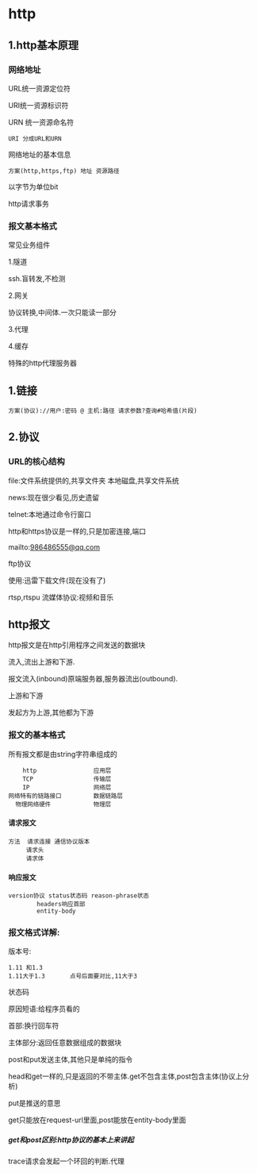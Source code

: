 # http

## 1.http基本原理

### 网络地址

URL统一资源定位符

URI统一资源标识符

URN 统一资源命名符

```
URI 分成URL和URN
```

网络地址的基本信息

```
方案(http,https,ftp) 地址 资源路径
```

以字节为单位bit

http请求事务

### 报文基本格式

常见业务组件

1.隧道

ssh.盲转发,不检测



2.网关

协议转换,中间体.一次只能读一部分

3.代理

4.缓存

特殊的http代理服务器



## 1.链接

```
方案(协议)://用户:密码 @ 主机:路径 请求参数?查询#哈希值(片段)
```

## 2.协议

### URL的核心结构

file:文件系统提供的,共享文件夹 本地磁盘,共享文件系统

news:现在很少看见,历史遗留

telnet:本地通过命令行窗口

http和https协议是一样的,只是加密连接,端口

mailto:986486555@qq.com

ftp协议

使用:迅雷下载文件(现在没有了)

rtsp,rtspu 流媒体协议:视频和音乐

## http报文

http报文是在http引用程序之间发送的数据块

流入,流出上游和下游.

报文流入(inbound)原端服务器,服务器流出(outbound).

上游和下游

发起方为上游,其他都为下游

### 报文的基本格式

所有报文都是由string字符串组成的

```
	http				应用层
	TCP					传输层
	IP					网络层
网络特有的链路接口	  	  数据链路层
  物理网络硬件			物理层
```



#### 请求报文

```
方法  请求连接 通信协议版本
	 请求头
	 请求体
```

#### 响应报文

```
version协议 status状态码 reason-phrase状态
		headers响应首部
		entity-body
```

### 报文格式详解:

版本号:

```
1.11 和1.3
1.11大于1.3		点号后面要对比,11大于3
```

状态码

原因短语:给程序员看的

首部:换行回车符

主体部分:返回任意数据组成的数据块

post和put发送主体,其他只是单纯的指令

head和get一样的,只是返回的不带主体.get不包含主体,post包含主体(协议上分析)

put是推送的意思

get只能放在request-url里面,post能放在entity-body里面

##### get和post区别:http协议的基本上来讲起

trace请求会发起一个环回的判断.代理